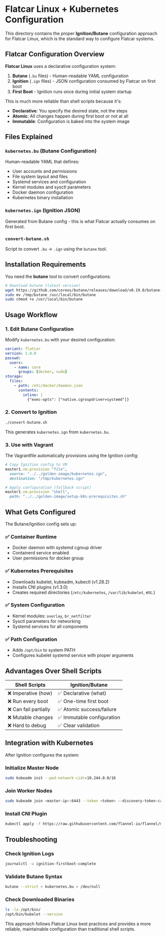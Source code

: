 # Flatcar Linux + Kubernetes Configuration

This directory contains the proper **Ignition/Butane** configuration approach for Flatcar Linux, which is the standard way to configure Flatcar systems.

## Flatcar Configuration Overview

**Flatcar Linux** uses a declarative configuration system:

1. **Butane** (`.bu` files) - Human-readable YAML configuration
2. **Ignition** (`.ign` files) - JSON configuration consumed by Flatcar on first boot
3. **First Boot** - Ignition runs once during initial system startup

This is much more reliable than shell scripts because it's:
- **Declarative**: You specify the desired state, not the steps
- **Atomic**: All changes happen during first boot or not at all
- **Immutable**: Configuration is baked into the system image

## Files Explained

### `kubernetes.bu` (Butane Configuration)
Human-readable YAML that defines:
- User accounts and permissions
- File system layout and files
- Systemd services and configuration
- Kernel modules and sysctl parameters
- Docker daemon configuration
- Kubernetes binary installation

### `kubernetes.ign` (Ignition JSON)
Generated from Butane config - this is what Flatcar actually consumes on first boot.

### `convert-butane.sh`
Script to convert `.bu` → `.ign` using the `butane` tool.

## Installation Requirements

You need the **butane** tool to convert configurations:

```bash
# Download butane (latest version)
wget https://github.com/coreos/butane/releases/download/v0.19.0/butane-x86_64-unknown-linux-gnu -O /tmp/butane
sudo mv /tmp/butane /usr/local/bin/butane
sudo chmod +x /usr/local/bin/butane
```

## Usage Workflow

### 1. Edit Butane Configuration
Modify `kubernetes.bu` with your desired configuration:

```yaml
variant: flatcar
version: 1.0.0
passwd:
  users:
    - name: core
      groups: [docker, sudo]
storage:
  files:
    - path: /etc/docker/daemon.json
      contents:
        inline: |
          {"exec-opts": ["native.cgroupdriver=systemd"]}
```

### 2. Convert to Ignition
```bash
./convert-butane.sh
```

This generates `kubernetes.ign` from `kubernetes.bu`.

### 3. Use with Vagrant
The Vagrantfile automatically provisions using the Ignition config:

```ruby
# Copy Ignition config to VM
master1.vm.provision "file", 
  source: "../../golden-image/kubernetes.ign", 
  destination: "/tmp/kubernetes.ign"

# Apply configuration (fallback script)
master1.vm.provision "shell", 
  path: "../../golden-image/setup-k8s-prerequisites.sh"
```

## What Gets Configured

The Butane/Ignition config sets up:

### ✅ Container Runtime
- Docker daemon with systemd cgroup driver
- Containerd service enabled
- User permissions for docker group

### ✅ Kubernetes Prerequisites  
- Downloads kubelet, kubeadm, kubectl (v1.28.2)
- Installs CNI plugins (v1.3.0)
- Creates required directories (`/etc/kubernetes`, `/var/lib/kubelet`, etc.)

### ✅ System Configuration
- Kernel modules: `overlay`, `br_netfilter`
- Sysctl parameters for networking
- Systemd services for all components

### ✅ Path Configuration
- Adds `/opt/bin` to system PATH
- Configures kubelet systemd service with proper arguments

## Advantages Over Shell Scripts

| Shell Scripts | Ignition/Butane |
|---------------|-----------------|
| ❌ Imperative (how) | ✅ Declarative (what) |
| ❌ Run every boot | ✅ One-time first boot |
| ❌ Can fail partially | ✅ Atomic success/failure |
| ❌ Mutable changes | ✅ Immutable configuration |
| ❌ Hard to debug | ✅ Clear validation |

## Integration with Kubernetes

After Ignition configures the system:

### Initialize Master Node
```bash
sudo kubeadm init --pod-network-cidr=10.244.0.0/16
```

### Join Worker Nodes
```bash
sudo kubeadm join <master-ip>:6443 --token <token> --discovery-token-ca-cert-hash <hash>
```

### Install CNI Plugin
```bash
kubectl apply -f https://raw.githubusercontent.com/flannel-io/flannel/master/Documentation/kube-flannel.yml
```

## Troubleshooting

### Check Ignition Logs
```bash
journalctl -u ignition-firstboot-complete
```

### Validate Butane Syntax
```bash
butane --strict < kubernetes.bu > /dev/null
```

### Check Downloaded Binaries
```bash
ls -la /opt/bin/
/opt/bin/kubelet --version
```

This approach follows Flatcar Linux best practices and provides a more reliable, maintainable configuration than traditional shell scripts.
